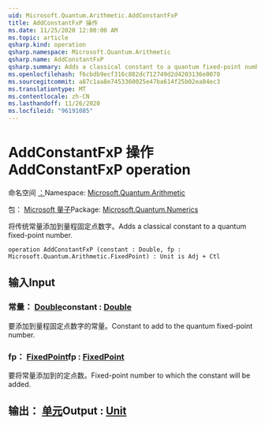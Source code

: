 ```yaml
---
uid: Microsoft.Quantum.Arithmetic.AddConstantFxP
title: AddConstantFxP 操作
ms.date: 11/25/2020 12:00:00 AM
ms.topic: article
qsharp.kind: operation
qsharp.namespace: Microsoft.Quantum.Arithmetic
qsharp.name: AddConstantFxP
qsharp.summary: Adds a classical constant to a quantum fixed-point number.
ms.openlocfilehash: f6cbdb9ecf316c882dc712749d2d4203136e0070
ms.sourcegitcommit: a87c1aa8e7453360025e47ba614f25b02ea84ec3
ms.translationtype: MT
ms.contentlocale: zh-CN
ms.lasthandoff: 11/26/2020
ms.locfileid: "96191085"
---
```

# <a name="addconstantfxp-operation"></a><span data-ttu-id="419e0-102">AddConstantFxP 操作</span><span class="sxs-lookup"><span data-stu-id="419e0-102">AddConstantFxP operation</span></span>

<span data-ttu-id="419e0-103">命名空间 [：](xref:Microsoft.Quantum.Arithmetic)</span><span class="sxs-lookup"><span data-stu-id="419e0-103">Namespace: [Microsoft.Quantum.Arithmetic](xref:Microsoft.Quantum.Arithmetic)</span></span>

<span data-ttu-id="419e0-104">包： [Microsoft 量子](https://nuget.org/packages/Microsoft.Quantum.Numerics)</span><span class="sxs-lookup"><span data-stu-id="419e0-104">Package: [Microsoft.Quantum.Numerics](https://nuget.org/packages/Microsoft.Quantum.Numerics)</span></span>


<span data-ttu-id="419e0-105">将传统常量添加到量程固定点数字。</span><span class="sxs-lookup"><span data-stu-id="419e0-105">Adds a classical constant to a quantum fixed-point number.</span></span>

```qsharp
operation AddConstantFxP (constant : Double, fp : Microsoft.Quantum.Arithmetic.FixedPoint) : Unit is Adj + Ctl
```


## <a name="input"></a><span data-ttu-id="419e0-106">输入</span><span class="sxs-lookup"><span data-stu-id="419e0-106">Input</span></span>

### <a name="constant--double"></a><span data-ttu-id="419e0-107">常量： [Double](xref:microsoft.quantum.lang-ref.double)</span><span class="sxs-lookup"><span data-stu-id="419e0-107">constant : [Double](xref:microsoft.quantum.lang-ref.double)</span></span>

<span data-ttu-id="419e0-108">要添加到量程固定点数字的常量。</span><span class="sxs-lookup"><span data-stu-id="419e0-108">Constant to add to the quantum fixed-point number.</span></span>


### <a name="fp--fixedpoint"></a><span data-ttu-id="419e0-109">fp： [FixedPoint](xref:Microsoft.Quantum.Arithmetic.FixedPoint)</span><span class="sxs-lookup"><span data-stu-id="419e0-109">fp : [FixedPoint](xref:Microsoft.Quantum.Arithmetic.FixedPoint)</span></span>

<span data-ttu-id="419e0-110">要将常量添加到的定点数。</span><span class="sxs-lookup"><span data-stu-id="419e0-110">Fixed-point number to which the constant will be added.</span></span>



## <a name="output--unit"></a><span data-ttu-id="419e0-111">输出： [单元](xref:microsoft.quantum.lang-ref.unit)</span><span class="sxs-lookup"><span data-stu-id="419e0-111">Output : [Unit](xref:microsoft.quantum.lang-ref.unit)</span></span>


